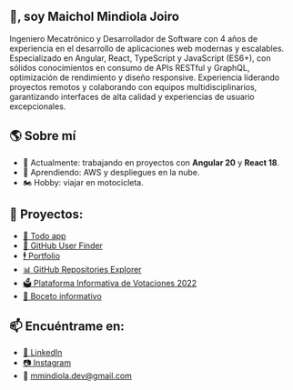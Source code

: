 ## 👋, soy Maichol Mindiola Joiro
Ingeniero Mecatrónico y Desarrollador de Software con 4 años de experiencia en el desarrollo de aplicaciones web modernas y
escalables. Especializado en Angular, React, TypeScript y JavaScript (ES6+), con sólidos conocimientos en consumo de APIs
RESTful y GraphQL, optimización de rendimiento y diseño responsive. Experiencia liderando proyectos remotos y colaborando
con equipos multidisciplinarios, garantizando interfaces de alta calidad y experiencias de usuario excepcionales.

## 🌎 Sobre mí
- 🔭 Actualmente: trabajando en proyectos con **Angular 20** y **React 18**.
- 🌱 Aprendiendo: AWS y despliegues en la nube.  
- 🏍️ Hobby: viajar en motocicleta. 

## 🚀 Proyectos:
- [📄 Todo app](https://m-zen-tasks.netlify.app/)
- [👤 GitHub User Finder](https://github-u-finder.netlify.app/)
- [🕴 Portfolio](https://portfolio-mind-developer.netlify.app/)
- [📊 GitHub Repositories Explorer](https://frontend-api-github-mind.netlify.app/)
- [🗳️ Plataforma Informativa de Votaciones 2022](https://app-votaciones-2022.netlify.app/)
- [🚗 Boceto informativo](https://prueba-jsnativo-jquery.netlify.app/)

## 📫 Encuéntrame en:
- [💼 LinkedIn](https://linkedin.com/in/mmindiola/)
- [📷 Instagram](https://www.instagram.com/mindiola._)
- 📧 mmindiola.dev@gmail.com
